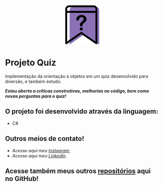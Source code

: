 
<p align="center">
<img src="https://github.com/MatheusFranciscone/projeto-quiz/blob/master/imagens-quiz/image-icon.png">
</p>

# Projeto Quiz 
Implementação da orientação a objetos em um quiz desenvolvido para diversão, e também estudo.

_**Estou aberto a críticas construtivas, melhorias no código, bem como novas perguntas para o quiz!**_
 
## O projeto foi desenvolvido através da linguagem: 
 * C#
 
## Outros meios de contato!

 * _Acesse aqui meu_ [_Instagram_](https://www.instagram.com/_franciscone/);
 * _Acesse aqui meu_ [_LinkedIn_](https://www.linkedin.com/in/matheus-franciscone/).
 
## Acesse também meus outros [repositórios](https://github.com/MatheusFranciscone?tab=repositories) aqui no GitHub!

